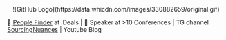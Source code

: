 
<div align="center">
![GitHub Logo](https://data.whicdn.com/images/330882659/original.gif)
</div>

<p>
🔎 <a href="https://www.linkedin.com/in/sourcingdenis/">People Finder</a> at iDeals | 🎤 Speaker at >10 Conferences | TG channel <a href="t.me/sourcingnuances">SourcingNuances</a> | Youtube Blog 
</p>


<!--

- 🔭 I’m currently working on ...
- 🌱 I’m currently learning ...
- 👯 I’m looking to collaborate on ...
- 🤔 I’m looking for help with ...
- 💬 Ask me about ...
- 📫 How to reach me: ...
- 😄 Pronouns: ...
- ⚡ Fun fact: ...
-->
